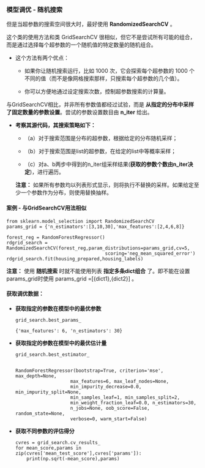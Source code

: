 ### 模型调优 - 随机搜索
    
但是当超参数的搜索空间很大时，最好使用 __RandomizedSearchCV__ 。
    
这个类的使用方法和类 GridSearchCV 很相似，但它不是尝试所有可能的组合，而是通过选择每个超参数的一个随机值的特定数量的随机组合。

*   这个方法有两个优点：

    * 如果你让随机搜索运行，比如 1000 次，它会探索每个超参数的 1000 个不同的值（而不是像网格搜索那样，只搜索每个超参数的几个值）。

    * 你可以方便地通过设定搜索次数，控制超参数搜索的计算量。

与GridSearchCV相比，并非所有参数值都经过试验，而是 __从指定的分布中采样了固定数量的参数设置__。尝试的参数设置数目由 __n_iter__ 给出。

*   __考察其源代码，其搜索策略如下：__

    *   （a）对于搜索范围是分布的超参数，根据给定的分布随机采样；

    *   （b）对于搜索范围是list的超参数，在给定的list中等概率采样；

    *   （c）对a、b两步中得到的n_iter组采样结果(__获取的参数个数由n_iter决定__)，进行遍历。

    __注意：__ 如果所有参数均以列表形式显示，则将执行不替换的采样。如果给定至少一个参数作为分布，则使用替换抽样。




#### 案例 - 与GridSearchCV用法相似

    from sklearn.model_selection import RandomizedSearchCV
    params_grid = {'n_estimators':[3,10,30],'max_features':[2,4,6,8]}

    forest_reg = RandomForestRegressor()
    rdgrid_search = RandomizedSearchCV(forest_reg,param_distributions=params_grid,cv=5,
                                        scoring='neg_mean_squared_error')
    rdgrid_search.fit(housing_prepared,housing_labels)


__注意：__ 使用 __随机搜索__ 时就不能使用列表 __指定多条dict组合__ 了。即不能在设置params_grid时使用 params_grid =[{dict1},{dict2}] 。 


#### 获取调优数据：

*   __获取指定的参数在模型中的最优参数__

        grid_search.best_params_

        {'max_features': 6, 'n_estimators': 30}


*   __获取指定的参数在模型中的最优估计量__

        grid_search.best_estimator_

        
        RandomForestRegressor(bootstrap=True, criterion='mse', max_depth=None,
                            max_features=6, max_leaf_nodes=None,
                            min_impurity_decrease=0.0, min_impurity_split=None,
                            min_samples_leaf=1, min_samples_split=2,
                            min_weight_fraction_leaf=0.0, n_estimators=30,
                            n_jobs=None, oob_score=False, random_state=None,
                            verbose=0, warm_start=False)

*   __获取不同参数的评估得分__

        cvres = grid_search.cv_results_
        for mean_score,params in zip(cvres['mean_test_score'],cvres['params']):
            print(np.sqrt(-mean_score),params)
    